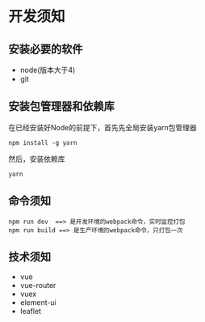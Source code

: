 # 开发须知

## 安装必要的软件
 - node(版本大于4)
 - git

## 安装包管理器和依赖库
  在已经安装好Node的前提下，首先先全局安装yarn包管理器
  ```
  npm install -g yarn
  ```

  然后，安装依赖库
  ```
  yarn
  ```

## 命令须知
  ```
  npm run dev  ==> 是开发环境的webpack命令，实时监控打包
  npm run build ==> 是生产环境的webpack命令，只打包一次
  ```

## 技术须知
 - vue
 - vue-router
 - vuex
 - element-ui
 - leaflet
